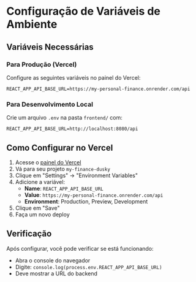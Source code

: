 # Configuração de Variáveis de Ambiente

## Variáveis Necessárias

### Para Produção (Vercel)
Configure as seguintes variáveis no painel do Vercel:

```
REACT_APP_API_BASE_URL=https://my-personal-finance.onrender.com/api
```

### Para Desenvolvimento Local
Crie um arquivo `.env` na pasta `frontend/` com:

```
REACT_APP_API_BASE_URL=http://localhost:8080/api
```

## Como Configurar no Vercel

1. Acesse o [painel do Vercel](https://vercel.com)
2. Vá para seu projeto `my-finance-dusky`
3. Clique em "Settings" → "Environment Variables"
4. Adicione a variável:
   - **Name**: `REACT_APP_API_BASE_URL`
   - **Value**: `https://my-personal-finance.onrender.com/api`
   - **Environment**: Production, Preview, Development
5. Clique em "Save"
6. Faça um novo deploy

## Verificação

Após configurar, você pode verificar se está funcionando:
- Abra o console do navegador
- Digite: `console.log(process.env.REACT_APP_API_BASE_URL)`
- Deve mostrar a URL do backend 